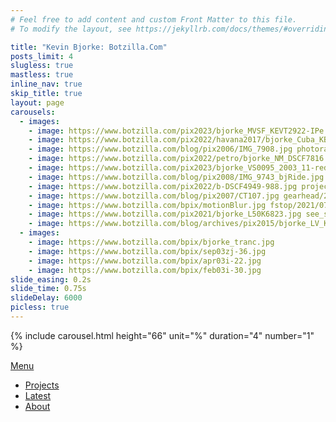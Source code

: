 ```yaml
---
# Feel free to add content and custom Front Matter to this file.
# To modify the layout, see https://jekyllrb.com/docs/themes/#overriding-theme-defaults

title: "Kevin Bjorke: Botzilla.Com"
posts_limit: 4
slugless: true
mastless: true
inline_nav: true
skip_title: true
layout: page
carousels:
  - images: 
    - image: https://www.botzilla.com/pix2023/bjorke_MVSF_KEVT2922-IPe.jpg liquiditysf/
    - image: https://www.botzilla.com/pix2022/havana2017/bjorke_Cuba_KBXP8956.jpg page/Havana-Caged-Bouquet.html
    - image: https://www.botzilla.com/blog/pix2006/IMG_7908.jpg photorant/2007/02/23/Is-Photography-Inherently-Humanizing-I.html
    - image: https://www.botzilla.com/pix2022/petro/bjorke_NM_DSCF7816.jpg page/Petroglyphs.html
    - image: https://www.botzilla.com/pix2023/bjorke_VS0095_2003_11-redux4-2023.jpg desk/2023/12/01/More-Dubya.html
    - image: https://www.botzilla.com/blog/pix2008/IMG_9743_bjRide.jpg https://www.botzilla.com/desk/2006/01/05/Pole-Dancing-with-Pinter.html
    - image: https://www.botzilla.com/pix2022/b-DSCF4949-988.jpg projects.html
    - image: https://www.botzilla.com/blog/pix2007/CT107.jpg gearhead/2006/10/24/ChartThrob-A-Tool-for-Printing-Digital-Negatives.html
    - image: https://www.botzilla.com/bpix/motionBlur.jpg fstop/2021/07/03/French-Windows.html
    - image: https://www.botzilla.com/pix2021/bjorke_L50K6823.jpg see_see_lo.html
    - image: https://www.botzilla.com/blog/archives/pix2015/bjorke_LV_KEVT5209.jpg liquiditysf/
  - images: 
    - image: https://www.botzilla.com/bpix/bjorke_tranc.jpg
    - image: https://www.botzilla.com/bpix/sep03zj-36.jpg
    - image: https://www.botzilla.com/bpix/apr03i-22.jpg
    - image: https://www.botzilla.com/bpix/feb03i-30.jpg
slide_easing: 0.2s
slide_time: 0.75s
slideDelay: 6000
picless: true
---
```



<!--
  {% include carousel.html height="50" unit="%" duration="7" number="1" %}

  {% include carousel.html height="50" unit="%" duration="5" number="2" %} -->

<p class="close_p"><!-- <a href="projects.html"> -->
  {% include carousel.html height="66" unit="%" duration="4" number="1" %}
<!-- <img src="pix2022/b-DSCF4949-988.jpg"
  title="Always under construction -- Botzilla.com is the website of Kevin Bjorke"
  alt="Always under construction -- Botzilla.com is the website of Kevin Bjorke"></a> -->
  </p>

   <div class="navigation-wrapper">
    <a href="#menu-toggle" id="menu-toggle">Menu</a>
    <nav id="inline-nav" class="site-inline-nav">
      <ul>
        <li><a href="./projects.html">Projects</a></li>
        <li><a href="./photorant.html">Latest</a></li>
        <li><a href="./about.html">About</a></li>
      </ul>
    </nav>
  </div>
    
